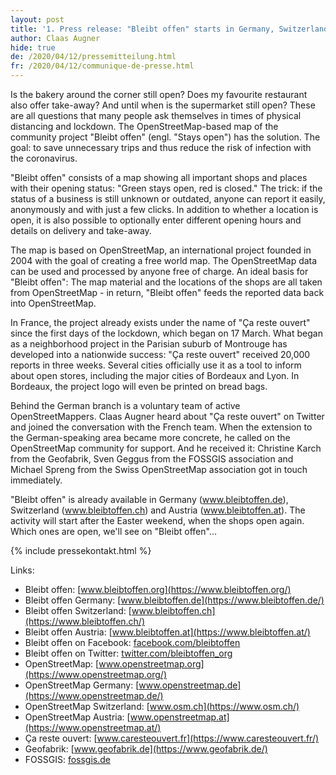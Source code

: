 ```yaml
---
layout: post
title: '1. Press release: "Bleibt offen" starts in Germany, Switzerland and Austria – the collaborative map of all shops still open during lockdown'
author: Claas Augner
hide: true
de: /2020/04/12/pressemitteilung.html
fr: /2020/04/12/communique-de-presse.html
---
```


Is the bakery around the corner still open? Does my favourite restaurant also offer take-away? And until when is the supermarket still open? These are all questions that many people ask themselves in times of physical distancing and lockdown. The OpenStreetMap-based map of the community project "Bleibt offen" (engl. "Stays open") has the solution. The goal: to save unnecessary trips and thus reduce the risk of infection with the coronavirus.

"Bleibt offen" consists of a map showing all important shops and places with their opening status: "Green stays open, red is closed." The trick: if the status of a business is still unknown or outdated, anyone can report it easily, anonymously and with just a few clicks. In addition to whether a location is open, it is also possible to optionally enter different opening hours and details on delivery and take-away.

The map is based on OpenStreetMap, an international project founded in 2004 with the goal of creating a free world map. The OpenStreetMap data can be used and processed by anyone free of charge. An ideal basis for "Bleibt offen": The map material and the locations of the shops are all taken from OpenStreetMap - in return, "Bleibt offen" feeds the reported data back into OpenStreetMap.

In France, the project already exists under the name of "Ça reste ouvert" since the first days of the lockdown, which began on 17 March. What began as a neighborhood project in the Parisian suburb of Montrouge has developed into a nationwide success: "Ça reste ouvert" received 20,000 reports in three weeks. Several cities officially use it as a tool to inform about open stores, including the major cities of Bordeaux and Lyon. In Bordeaux, the project logo will even be printed on bread bags.

Behind the German branch is a voluntary team of active OpenStreetMappers. Claas Augner heard about "Ça reste ouvert" on Twitter and joined the conversation with the French team. When the extension to the German-speaking area became more concrete, he called on the OpenStreetMap community for support. And he received it: Christine Karch from the Geofabrik, Sven Geggus from the FOSSGIS association and Michael Spreng from the Swiss OpenStreetMap association got in touch immediately.

"Bleibt offen" is already available in Germany (www.bleibtoffen.de), Switzerland (www.bleibtoffen.ch) and Austria (www.bleibtoffen.at). The activity will start after the Easter weekend, when the shops open again. Which ones are open, we'll see on "Bleibt offen"...

{% include pressekontakt.html %}

Links:
* Bleibt offen: [www.bleibtoffen.org](https://www.bleibtoffen.org/)
* Bleibt offen Germany: [www.bleibtoffen.de](https://www.bleibtoffen.de/)
* Bleibt offen Switzerland: [www.bleibtoffen.ch](https://www.bleibtoffen.ch/)
* Bleibt offen Austria: [www.bleibtoffen.at](https://www.bleibtoffen.at/)
* Bleibt offen on Facebook: [facebook.com/bleibtoffen](https://www.facebook.com/bleibtoffen)
* Bleibt offen on Twitter: [twitter.com/bleibtoffen_org](https://www.twitter.com/bleibtoffen_org)
* OpenStreetMap: [www.openstreetmap.org](https://www.openstreetmap.org/)
* OpenStreetMap Germany: [www.openstreetmap.de](https://www.openstreetmap.de/)
* OpenStreetMap Switzerland: [www.osm.ch](https://www.osm.ch/)
* OpenStreetMap Austria: [www.openstreetmap.at](https://www.openstreetmap.at/)
* Ça reste ouvert: [www.caresteouvert.fr](https://www.caresteouvert.fr/)
* Geofabrik: [www.geofabrik.de](https://www.geofabrik.de/)
* FOSSGIS: [fossgis.de](https://fossgis.de/)